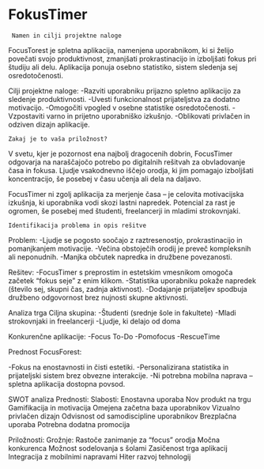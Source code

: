 # FokusTimer
	 Namen in cilji projektne naloge
FocusTorest je spletna aplikacija, namenjena uporabnikom, ki si želijo povečati svojo produktivnost, zmanjšati prokrastinacijo in izboljšati fokus pri študiju ali delu. Aplikacija ponuja osebno statistiko, sistem sledenja sej osredotočenosti.

Cilji projektne naloge:
 -Razviti uporabniku prijazno spletno aplikacijo za sledenje produktivnosti.
 -Uvesti funkcionalnost prijateljstva za dodatno motivacijo.
 -Omogočiti vpogled v osebne statistike osredotočenosti.
 -Vzpostaviti varno in prijetno uporabniško izkušnjo.
 -Oblikovati privlačen in odziven dizajn aplikacije.

 	Zakaj je to vaša priložnost?

V svetu, kjer je pozornost ena najbolj dragocenih dobrin, FocusTimer odgovarja na naraščajočo potrebo po digitalnih rešitvah za obvladovanje časa in fokusa. Ljudje vsakodnevno iščejo orodja, ki jim pomagajo izboljšati koncentracijo, še posebej v času učenja ali dela na daljavo.

FocusTimer ni zgolj aplikacija za merjenje časa – je celovita motivacijska izkušnja, ki uporabnika vodi skozi lastni napredek. Potencial za rast je ogromen, še posebej med študenti, freelancerji in mladimi strokovnjaki.

  	Identifikacija problema in opis rešitve

Problem:
 -Ljudje se pogosto soočajo z raztresenostjo, prokrastinacijo in pomanjkanjem motivacije.
 -Večina obstoječih orodij je preveč kompleksnih ali neponudnih.
 -Manjka občutek napredka in družbene povezanosti.

Rešitev:
 -FocusTimer s preprostim in estetskim vmesnikom omogoča začetek “fokus seje” z enim klikom.
 -Statistika uporabniku pokaže napredek (število sej, skupni čas, zadnja aktivnost).
 -Dodajanje prijateljev spodbuja družbeno odgovornost brez nujnosti skupne aktivnosti.

 Analiza trga
Ciljna skupina:
 -Študenti (srednje šole in fakultete)
 -Mladi strokovnjaki in freelancerji
 -Ljudje, ki delajo od doma

Konkurenčne aplikacije:
 -Focus To-Do
 -Pomofocus
 -RescueTime

Prednost FocusForest:

 -Fokus na enostavnosti in čisti estetiki.
 -Personalizirana statistika in prijateljski sistem brez obvezne interakcije.
 -Ni potrebna mobilna naprava – spletna aplikacija dostopna povsod.

  SWOT analiza
Prednosti:			Slabosti:
Enostavna uporaba		Nov produkt na trgu
Gamifikacija in motivacija	Omejena začetna baza uporabnikov
Vizualno privlačen dizajn	Odvisnost od samodiscipline uporabnikov
Brezplačna uporaba		Potrebna dodatna promocija

Priložnosti:				Grožnje:
Rastoče zanimanje za “focus” orodja	Močna konkurenca
Možnost sodelovanja s šolami		Zasičenost trga aplikacij
Integracija z mobilnimi napravami	Hiter razvoj tehnologij
					
